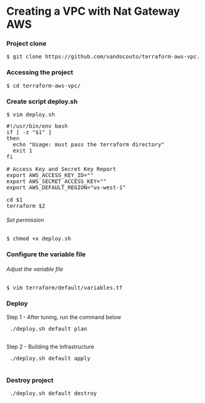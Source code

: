 # Creating a VPC with Nat Gateway AWS

### Project clone

<pre>
$ git clone https://github.com/vandocouto/terraform-aws-vpc.git
</pre>

### Accessing the project

<pre>
$ cd terraform-aws-vpc/
</pre>

### Create script deploy.sh

<pre>
$ vim deploy.sh
</pre>

<pre>
#!/usr/bin/env bash
if [ -z "$1" ]
then
  echo "Usage: must pass the terraform directory"
  exit 1
fi

# Access Key and Secret Key Report
export AWS_ACCESS_KEY_ID=""
export AWS_SECRET_ACCESS_KEY=""
export AWS_DEFAULT_REGION="us-west-1"

cd $1
terraform $2
</pre>

###### Set permission

<pre>
$ chmod +x deploy.sh
</pre>

### Configure the variable file

###### Adjust the variable file
<pre>
$ vim terraform/default/variables.tf
</pre>

### Deploy

Step 1 - After tuning, run the command below
<pre>
 ./deploy.sh default plan
 </pre>
 
Step 2 - Building the Infrastructure
<pre>
 ./deploy.sh default apply
 </pre>
 
### Destroy project

<pre>
 ./deploy.sh default destroy
 </pre>